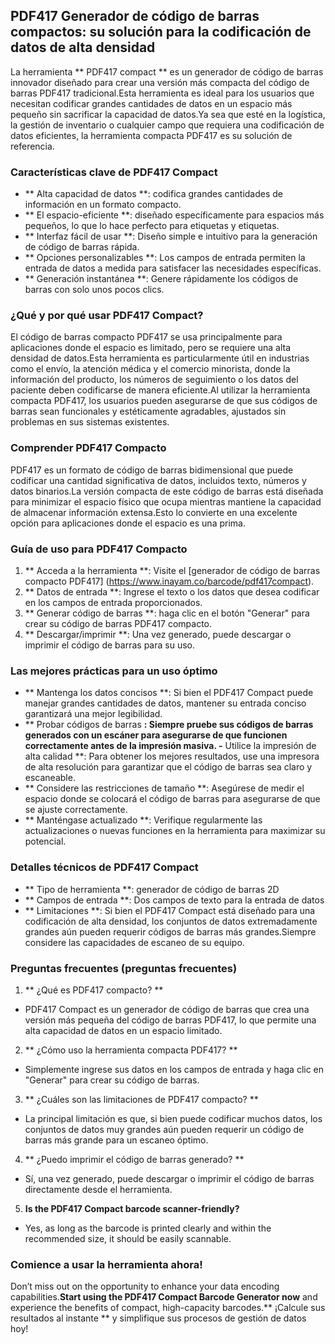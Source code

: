 ## PDF417 Generador de código de barras compactos: su solución para la codificación de datos de alta densidad

La herramienta ** PDF417 compact ** es un generador de código de barras innovador diseñado para crear una versión más compacta del código de barras PDF417 tradicional.Esta herramienta es ideal para los usuarios que necesitan codificar grandes cantidades de datos en un espacio más pequeño sin sacrificar la capacidad de datos.Ya sea que esté en la logística, la gestión de inventario o cualquier campo que requiera una codificación de datos eficientes, la herramienta compacta PDF417 es su solución de referencia.

### Características clave de PDF417 Compact

- ** Alta capacidad de datos **: codifica grandes cantidades de información en un formato compacto.
- ** El espacio-eficiente **: diseñado específicamente para espacios más pequeños, lo que lo hace perfecto para etiquetas y etiquetas.
- ** Interfaz fácil de usar **: Diseño simple e intuitivo para la generación de código de barras rápida.
- ** Opciones personalizables **: Los campos de entrada permiten la entrada de datos a medida para satisfacer las necesidades específicas.
- ** Generación instantánea **: Genere rápidamente los códigos de barras con solo unos pocos clics.

### ¿Qué y por qué usar PDF417 Compact?

El código de barras compacto PDF417 se usa principalmente para aplicaciones donde el espacio es limitado, pero se requiere una alta densidad de datos.Esta herramienta es particularmente útil en industrias como el envío, la atención médica y el comercio minorista, donde la información del producto, los números de seguimiento o los datos del paciente deben codificarse de manera eficiente.Al utilizar la herramienta compacta PDF417, los usuarios pueden asegurarse de que sus códigos de barras sean funcionales y estéticamente agradables, ajustados sin problemas en sus sistemas existentes.

### Comprender PDF417 Compacto

PDF417 es un formato de código de barras bidimensional que puede codificar una cantidad significativa de datos, incluidos texto, números y datos binarios.La versión compacta de este código de barras está diseñada para minimizar el espacio físico que ocupa mientras mantiene la capacidad de almacenar información extensa.Esto lo convierte en una excelente opción para aplicaciones donde el espacio es una prima.

### Guía de uso para PDF417 Compacto

1. ** Acceda a la herramienta **: Visite el [generador de código de barras compacto PDF417] (https://www.inayam.co/barcode/pdf417compact).
2. ** Datos de entrada **: Ingrese el texto o los datos que desea codificar en los campos de entrada proporcionados.
3. ** Generar código de barras **: haga clic en el botón "Generar" para crear su código de barras PDF417 compacto.
4. ** Descargar/imprimir **: Una vez generado, puede descargar o imprimir el código de barras para su uso.

### Las mejores prácticas para un uso óptimo

- ** Mantenga los datos concisos **: Si bien el PDF417 Compact puede manejar grandes cantidades de datos, mantener su entrada conciso garantizará una mejor legibilidad.
- ** Probar códigos de barras **: Siempre pruebe sus códigos de barras generados con un escáner para asegurarse de que funcionen correctamente antes de la impresión masiva.
-** Utilice la impresión de alta calidad **: Para obtener los mejores resultados, use una impresora de alta resolución para garantizar que el código de barras sea claro y escaneable.
- ** Considere las restricciones de tamaño **: Asegúrese de medir el espacio donde se colocará el código de barras para asegurarse de que se ajuste correctamente.
- ** Manténgase actualizado **: Verifique regularmente las actualizaciones o nuevas funciones en la herramienta para maximizar su potencial.

### Detalles técnicos de PDF417 Compact

- ** Tipo de herramienta **: generador de código de barras 2D
- ** Campos de entrada **: Dos campos de texto para la entrada de datos
- ** Limitaciones **: Si bien el PDF417 Compact está diseñado para una codificación de alta densidad, los conjuntos de datos extremadamente grandes aún pueden requerir códigos de barras más grandes.Siempre considere las capacidades de escaneo de su equipo.

### Preguntas frecuentes (preguntas frecuentes)

1. ** ¿Qué es PDF417 compacto? **
- PDF417 Compact es un generador de código de barras que crea una versión más pequeña del código de barras PDF417, lo que permite una alta capacidad de datos en un espacio limitado.

2. ** ¿Cómo uso la herramienta compacta PDF417? **
- Simplemente ingrese sus datos en los campos de entrada y haga clic en "Generar" para crear su código de barras.

3. ** ¿Cuáles son las limitaciones de PDF417 compacto? **
- La principal limitación es que, si bien puede codificar muchos datos, los conjuntos de datos muy grandes aún pueden requerir un código de barras más grande para un escaneo óptimo.

4. ** ¿Puedo imprimir el código de barras generado? **
- Sí, una vez generado, puede descargar o imprimir el código de barras directamente desde el herramienta.

5. **Is the PDF417 Compact barcode scanner-friendly?**
- Yes, as long as the barcode is printed clearly and within the recommended size, it should be easily scannable.

### Comience a usar la herramienta ahora!

Don’t miss out on the opportunity to enhance your data encoding capabilities.**Start using the PDF417 Compact Barcode Generator now** and experience the benefits of compact, high-capacity barcodes.** ¡Calcule sus resultados al instante ** y simplifique sus procesos de gestión de datos hoy!